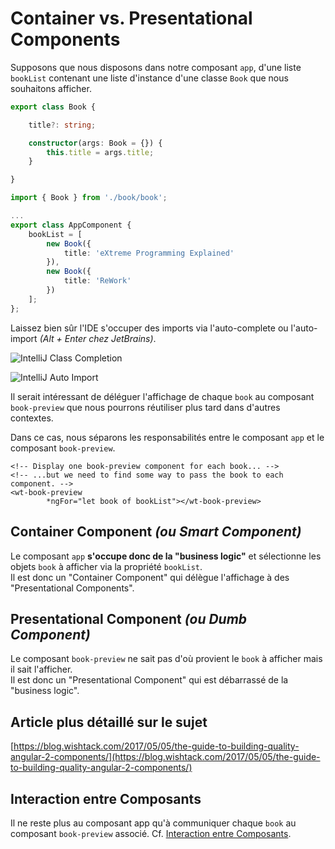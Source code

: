 # Container vs. Presentational Components

Supposons que nous disposons dans notre composant `app`, d'une liste `bookList` contenant une liste d'instance d'une classe `Book` que nous souhaitons afficher.


```typescript
export class Book {

    title?: string;

    constructor(args: Book = {}) {
        this.title = args.title;
    }

}
```

```typescript
import { Book } from './book/book';

...
export class AppComponent {
    bookList = [
        new Book({
            title: 'eXtreme Programming Explained'
        }),
        new Book({
            title: 'ReWork'
        })
    ];
};
```


Laissez bien sûr l'IDE s'occuper des imports via l'auto-complete ou l'auto-import _\(Alt + Enter chez JetBrains\)_.


![IntelliJ Class Completion](../.gitbook/assets/intellij-class-completion.gif)

![IntelliJ Auto Import](../.gitbook/assets/intellij-auto-import.gif)

Il serait intéressant de déléguer l'affichage de chaque `book` au composant `book-preview` que nous pourrons réutiliser plus tard dans d'autres contextes.

Dans ce cas, nous séparons les responsabilités entre le composant `app` et le composant `book-preview`. 


```markup
<!-- Display one book-preview component for each book... -->
<!-- ...but we need to find some way to pass the book to each component. -->
<wt-book-preview
        *ngFor="let book of bookList"></wt-book-preview>
```


## Container Component _\(ou Smart Component\)_

Le composant `app` **s'occupe donc de la "business logic"** et sélectionne les objets `book` à afficher via la propriété `bookList`.  
Il est donc un "Container Component" qui délègue l'affichage à des "Presentational Components".

## Presentational Component _\(ou Dumb Component\)_

Le composant `book-preview` ne sait pas d'où provient le `book` à afficher mais il sait l'afficher.  
Il est donc un "Presentational Component" qui est débarrassé de la "business logic".

## Article plus détaillé sur le sujet

[https://blog.wishtack.com/2017/05/05/the-guide-to-building-quality-angular-2-components/](https://blog.wishtack.com/2017/05/05/the-guide-to-building-quality-angular-2-components/)

## Interaction entre Composants

Il ne reste plus au composant app qu'à communiquer chaque `book` au composant `book-preview` associé. Cf. [Interaction entre Composants](interaction-entre-composants/).


